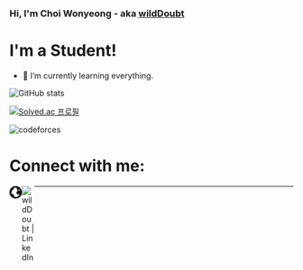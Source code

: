 ### Hi, I'm Choi Wonyeong - aka [wildDoubt][website]
<!--
**wildDoubt/wildDoubt** is a ✨ _special_ ✨ repository because its `README.md` (this file) appears on your GitHub profile.

Here are some ideas to get you started:

- 🔭 I’m currently working on ...
- 🌱 I’m currently learning ...
- 👯 I’m looking to collaborate on ...
- 🤔 I’m looking for help with ...
- 💬 Ask me about ...
- 📫 How to reach me: ...
- 😄 Pronouns: ...
- ⚡ Fun fact: ...
-->
<!--![GitHub stats](https://github-readme-stats.vercel.app/api?username=wildDoubt&show_icons=true&theme=monokai)
![Top Langs](https://github-readme-stats.vercel.app/api/top-langs/?username=wildDoubt&theme=monokai)
-->
# I'm a Student!
- 🌱 I’m currently learning everything.

![GitHub stats](https://github-readme-stats.vercel.app/api?username=wildDoubt&show_icons=true&theme=monokai)

[![Solved.ac 프로필](http://mazassumnida.wtf/api/v2/generate_badge?boj=vng598)](https://solved.ac/vng598)

![codeforces](https://cp-logo.vercel.app/codeforces/wildDoubt)

# Connect with me:
[<img align="left" alt="https://wilddoubt.github.io" width="22px" src="https://raw.githubusercontent.com/iconic/open-iconic/master/svg/globe.svg" />][website]
[<img align="left" alt="wildDoubt | LinkedIn" width="22px" src="https://cdn.jsdelivr.net/npm/simple-icons@v3/icons/linkedin.svg" />][linkedin]


---
[website]: https://wilddoubt.github.io/
[linkedin]: https://www.linkedin.com/in/wonyeong-choi-3a4543124/
